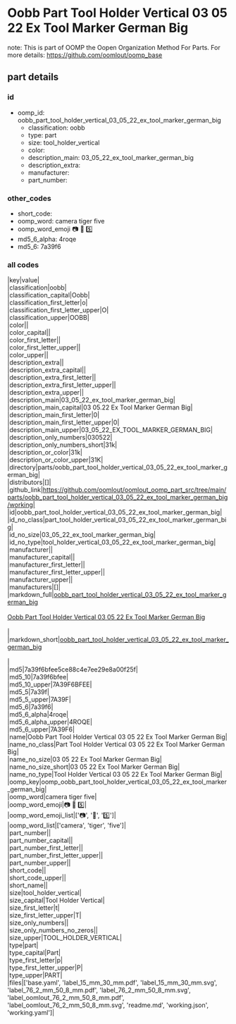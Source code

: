# Oobb Part Tool Holder Vertical 03 05 22 Ex Tool Marker German Big  

note: This is part of OOMP the Oopen Organization Method For Parts. For more details: https://github.com/oomlout/oomp_base

##  part details





### id
* oomp_id: oobb_part_tool_holder_vertical_03_05_22_ex_tool_marker_german_big
  * classification: oobb
  * type: part
  * size: tool_holder_vertical
  * color: 
  * description_main: 03_05_22_ex_tool_marker_german_big
  * description_extra: 
  * manufacturer: 
  * part_number: 

### other_codes
* short_code: 
* oomp_word: camera tiger five
* oomp_word_emoji :camera: :tiger: :five:
* md5_6_alpha: 4roqe
* md5_6: 7a39f6

### all codes 
|key|value|  
|classification|oobb|  
|classification_capital|Oobb|  
|classification_first_letter|o|  
|classification_first_letter_upper|O|  
|classification_upper|OOBB|  
|color||  
|color_capital||  
|color_first_letter||  
|color_first_letter_upper||  
|color_upper||  
|description_extra||  
|description_extra_capital||  
|description_extra_first_letter||  
|description_extra_first_letter_upper||  
|description_extra_upper||  
|description_main|03_05_22_ex_tool_marker_german_big|  
|description_main_capital|03 05.22 Ex Tool Marker German Big|  
|description_main_first_letter|0|  
|description_main_first_letter_upper|0|  
|description_main_upper|03_05_22_EX_TOOL_MARKER_GERMAN_BIG|  
|description_only_numbers|030522|  
|description_only_numbers_short|31k|  
|description_or_color|31k|  
|description_or_color_upper|31K|  
|directory|parts/oobb_part_tool_holder_vertical_03_05_22_ex_tool_marker_german_big|  
|distributors|[]|  
|github_link|https://github.com/oomlout/oomlout_oomp_part_src/tree/main/parts/oobb_part_tool_holder_vertical_03_05_22_ex_tool_marker_german_big/working|  
|id|oobb_part_tool_holder_vertical_03_05_22_ex_tool_marker_german_big|  
|id_no_class|part_tool_holder_vertical_03_05_22_ex_tool_marker_german_big|  
|id_no_size|03_05_22_ex_tool_marker_german_big|  
|id_no_type|tool_holder_vertical_03_05_22_ex_tool_marker_german_big|  
|manufacturer||  
|manufacturer_capital||  
|manufacturer_first_letter||  
|manufacturer_first_letter_upper||  
|manufacturer_upper||  
|manufacturers|[]|  
|markdown_full|[oobb_part_tool_holder_vertical_03_05_22_ex_tool_marker_german_big](https://github.com/oomlout/oomlout_oomp_part_src/tree/main/parts/oobb_part_tool_holder_vertical_03_05_22_ex_tool_marker_german_big/working)<br>[](https://github.com/oomlout/oomlout_oomp_part_src/tree/main/parts/oobb_part_tool_holder_vertical_03_05_22_ex_tool_marker_german_big/working)<br>[Oobb Part Tool Holder Vertical 03 05 22 Ex Tool Marker German Big](https://github.com/oomlout/oomlout_oomp_part_src/tree/main/parts/oobb_part_tool_holder_vertical_03_05_22_ex_tool_marker_german_big/working)<br><br>|  
|markdown_short|[oobb_part_tool_holder_vertical_03_05_22_ex_tool_marker_german_big](https://github.com/oomlout/oomlout_oomp_part_src/tree/main/parts/oobb_part_tool_holder_vertical_03_05_22_ex_tool_marker_german_big/working)<br><br>|  
|md5|7a39f6bfee5ce88c4e7ee29e8a00f25f|  
|md5_10|7a39f6bfee|  
|md5_10_upper|7A39F6BFEE|  
|md5_5|7a39f|  
|md5_5_upper|7A39F|  
|md5_6|7a39f6|  
|md5_6_alpha|4roqe|  
|md5_6_alpha_upper|4ROQE|  
|md5_6_upper|7A39F6|  
|name|Oobb Part Tool Holder Vertical 03 05 22 Ex Tool Marker German Big|  
|name_no_class|Part Tool Holder Vertical 03 05 22 Ex Tool Marker German Big|  
|name_no_size|03 05 22 Ex Tool Marker German Big|  
|name_no_size_short|03 05 22 Ex Tool Marker German Big|  
|name_no_type|Tool Holder Vertical 03 05 22 Ex Tool Marker German Big|  
|oomp_key|oomp_oobb_part_tool_holder_vertical_03_05_22_ex_tool_marker_german_big|  
|oomp_word|camera tiger five|  
|oomp_word_emoji|:camera: :tiger: :five:|  
|oomp_word_emoji_list|[':camera:', ':tiger:', ':five:']|  
|oomp_word_list|['camera', 'tiger', 'five']|  
|part_number||  
|part_number_capital||  
|part_number_first_letter||  
|part_number_first_letter_upper||  
|part_number_upper||  
|short_code||  
|short_code_upper||  
|short_name||  
|size|tool_holder_vertical|  
|size_capital|Tool Holder Vertical|  
|size_first_letter|t|  
|size_first_letter_upper|T|  
|size_only_numbers||  
|size_only_numbers_no_zeros||  
|size_upper|TOOL_HOLDER_VERTICAL|  
|type|part|  
|type_capital|Part|  
|type_first_letter|p|  
|type_first_letter_upper|P|  
|type_upper|PART|  
|files|['base.yaml', 'label_15_mm_30_mm.pdf', 'label_15_mm_30_mm.svg', 'label_76_2_mm_50_8_mm.pdf', 'label_76_2_mm_50_8_mm.svg', 'label_oomlout_76_2_mm_50_8_mm.pdf', 'label_oomlout_76_2_mm_50_8_mm.svg', 'readme.md', 'working.json', 'working.yaml']|  
